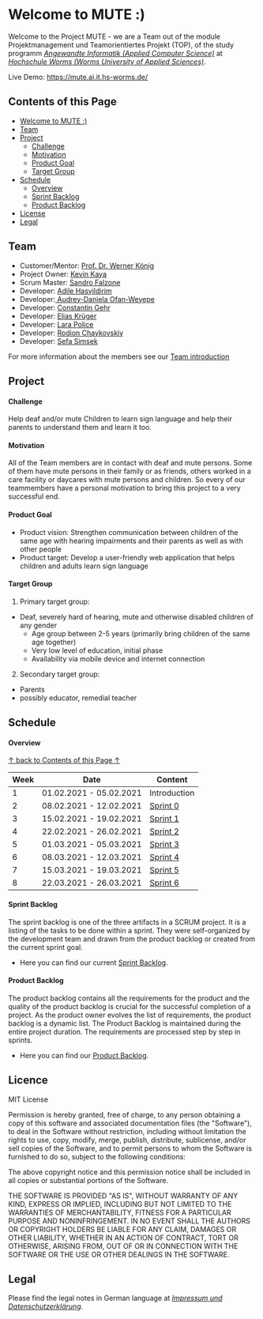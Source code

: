 # Welcome to MUTE :)
Welcome to the Project MUTE - we are a Team out of the module Projektmanagement und Teamorientiertes Projekt (TOP), of the study programm [_Angewandte Informatik (Applied Computer Science)_](https://www.hs-worms.de/ai/beschreibung/) at [_Hochschule Worms (Worms University of Applied Sciences)_](https://www.hs-worms.de/).

Live Demo: https://mute.ai.it.hs-worms.de/

## Contents of this Page
- [Welcome to MUTE :)](README.md#welcome-to-MUTE-:)
- [Team](README.md#team)
- [Project](README.md#project)
  - [Challenge](README.md#challenge)
  - [Motivation](README.md#motivation)
  - [Product Goal](README.md#product-goal)
  - [Target Group](README.md#target-group)
- [Schedule](README.md#schedule)
    - [Overview](README.md#overview)
    - [Sprint Backlog](README.md#sprint-backlog)
    - [Product Backlog](README.md#product-backlog)
- [License](README.md#license)
- [Legal](README.md#legal)


## Team
- Customer/Mentor: [Prof. Dr. Werner König](https://gitlab.rlp.net/koenig)
- Project Owner: [Kevin Kaya](https://gitlab.rlp.net/inf3052)
- Scrum Master: [Sandro Falzone](https://gitlab.rlp.net/inf2937)
- Developer: [Adile Hasyildirim](https://gitlab.rlp.net/inf2888)
- Developer:[ Audrey-Daniela Ofan-Weyepe](https://gitlab.rlp.net/inf3183)
- Developer: [Constantin Gehr](https://gitlab.rlp.net/inf3023)
- Developer: [Elias Krüger](https://gitlab.rlp.net/inf3227)
- Developer: [Lara Police](https://gitlab.rlp.net/inf3222)
- Developer: [Rodion Chaykovskiy](https://gitlab.rlp.net/inf3243)
- Developer: [Sefa Simsek](https://gitlab.rlp.net/inf2886)

For more information about the members see our [Team introduction](https://gitlab.rlp.net/top/21s/slc/MUTE/-/wikis/Team-introduction)

## Project

#### Challenge
Help deaf and/or mute Children to learn sign language and help their parents to understand them and learn it too.

#### Motivation
All of the Team members are in contact with deaf and mute persons. Some of them have mute persons in their family or as friends, others worked in a care facility or daycares with mute persons and children. So every of our teammembers have a personal motivation to bring this project to a very successful end.

#### Product Goal
+ Product vision:
Strengthen communication between children of the same age with hearing impairments and their parents as well as with other people
+ Product target:
Develop a user-friendly web application that helps children and adults learn sign language

#### Target Group 
1. Primary target group:
+ Deaf, severely hard of hearing, mute and otherwise disabled children of any gender 
    - Age group between 2-5 years (primarily bring children of the same age together)
    - Very low level of education, initial phase
    - Availability via mobile device and internet connection

2. Secondary target group:
+ Parents
+ possibly educator, remedial teacher 

## Schedule

#### Overview
[↑ back to Contents of this Page ↑](#contents-of-this-page)

| Week | Date                                   | Content      |
|------|----------------------------------------|--------------|
| 1    | 01.02.2021 - 05.02.2021 | Introduction |
| 2    | 08.02.2021 - 12.02.2021 | [Sprint 0](https://gitlab.rlp.net/top/21s/slc/MUTE/-/milestones/2) |
| 3    | 15.02.2021 - 19.02.2021 | [Sprint 1](https://gitlab.rlp.net/top/21s/slc/MUTE/-/milestones/3) |
| 4    | 22.02.2021 - 26.02.2021 | [Sprint 2](https://gitlab.rlp.net/top/21s/slc/MUTE/-/milestones/4) |
| 5    | 01.03.2021 - 05.03.2021 | [Sprint 3](https://gitlab.rlp.net/top/21s/slc/MUTE/-/milestones/5) |
| 6    | 08.03.2021 - 12.03.2021 | [Sprint 4](https://gitlab.rlp.net/top/21s/slc/MUTE/-/milestones/6) |
| 7    | 15.03.2021 - 19.03.2021 | [Sprint 5](https://gitlab.rlp.net/top/21s/slc/MUTE/-/milestones/7) |
| 8    | 22.03.2021 - 26.03.2021 | [Sprint 6]() |

#### Sprint Backlog
The sprint backlog is one of the three artifacts in a SCRUM project. It is a listing of the tasks to be done within a sprint. They were self-organized by the development team and drawn from the product backlog or created from the current sprint goal.
+ Here you can find our current [Sprint Backlog](https://gitlab.rlp.net/top/21s/slc/MUTE/-/boards/1543).
#### Product Backlog
The product backlog contains all the requirements for the product and the quality of the product backlog is crucial for the successful completion of a project. As the product owner evolves the list of requirements, the product backlog is a dynamic list. The Product Backlog is maintained during the entire project duration. The requirements are processed step by step in sprints.
+ Here you can find our [Product Backlog](https://gitlab.rlp.net/top/21s/slc/MUTE/-/boards/1565?milestone_title=No+Milestone&&label_name[]=User%20Stories).

## Licence

MIT License

Permission is hereby granted, free of charge, to any person obtaining a copy
of this software and associated documentation files (the "Software"), to deal
in the Software without restriction, including without limitation the rights
to use, copy, modify, merge, publish, distribute, sublicense, and/or sell
copies of the Software, and to permit persons to whom the Software is
furnished to do so, subject to the following conditions:

The above copyright notice and this permission notice shall be included in all
copies or substantial portions of the Software.

THE SOFTWARE IS PROVIDED "AS IS", WITHOUT WARRANTY OF ANY KIND, EXPRESS OR
IMPLIED, INCLUDING BUT NOT LIMITED TO THE WARRANTIES OF MERCHANTABILITY,
FITNESS FOR A PARTICULAR PURPOSE AND NONINFRINGEMENT. IN NO EVENT SHALL THE
AUTHORS OR COPYRIGHT HOLDERS BE LIABLE FOR ANY CLAIM, DAMAGES OR OTHER
LIABILITY, WHETHER IN AN ACTION OF CONTRACT, TORT OR OTHERWISE, ARISING FROM,
OUT OF OR IN CONNECTION WITH THE SOFTWARE OR THE USE OR OTHER DEALINGS IN THE
SOFTWARE.

## Legal
Please find the legal notes in German language at [_Impressum und Datenschutzerklärung_](https://gitlab.rlp.net/top/impressum-und-datenschutzerklaerung).
